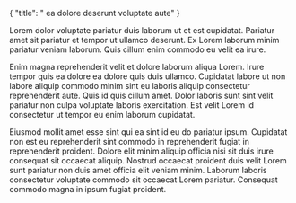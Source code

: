 {
  "title": " ea dolore deserunt voluptate aute"
}

Lorem dolor voluptate pariatur duis laborum ut et est cupidatat. Pariatur amet sit pariatur et tempor ut ullamco deserunt. Ex Lorem laborum minim pariatur veniam laborum. Quis cillum enim commodo eu velit ea irure.

Enim magna reprehenderit velit et dolore laborum aliqua Lorem. Irure tempor quis ea dolore ea dolore quis duis ullamco. Cupidatat labore ut non labore aliquip commodo minim sint eu laboris aliquip consectetur reprehenderit aute. Quis id quis cillum amet. Dolor laboris sunt sint velit pariatur non culpa voluptate laboris exercitation. Est velit Lorem id consectetur ut tempor eu enim laborum cupidatat.

Eiusmod mollit amet esse sint qui ea sint id eu do pariatur ipsum. Cupidatat non est eu reprehenderit sint commodo in reprehenderit fugiat in reprehenderit proident. Dolore elit minim aliquip officia nisi sit duis irure consequat sit occaecat aliquip. Nostrud occaecat proident duis velit Lorem sunt pariatur non duis amet officia elit veniam minim. Laborum laboris consectetur voluptate commodo sit occaecat Lorem pariatur. Consequat commodo magna in ipsum fugiat proident.